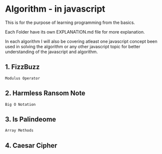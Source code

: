 # Algorithm - in javascript

This is for the purpose of learning programming from the basics. 

Each Folder have its own EXPLANATION.md file for more explanation.

In each algorithm I will also be covering atleast one javascript concept been used in solving the algorithm or any other javascript topic for better understanding of the javascript and algorithm.

## 1. FizzBuzz
    Modulus Operator

## 2. Harmless Ransom Note
    Big O Notation 

## 3. Is Palindeome
	Array Methods

## 4. Caesar Cipher